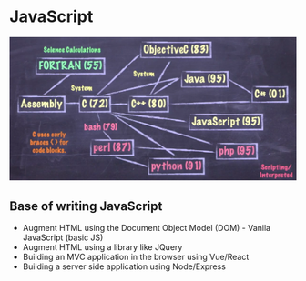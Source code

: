 # JavaScript

![history-programming-languages](./assets/hist-prog-lang.png)

## Base of writing JavaScript
 - Augment HTML using the Document Object Model (DOM) - Vanila JavaScript (basic JS)
 - Augment HTML using a library like JQuery
 - Building an MVC application in the browser using Vue/React
 - Building a server side application using Node/Express

























